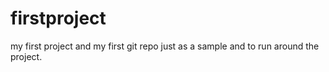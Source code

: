 # firstproject
my first project and my first git repo just as a sample and to run around the project.

